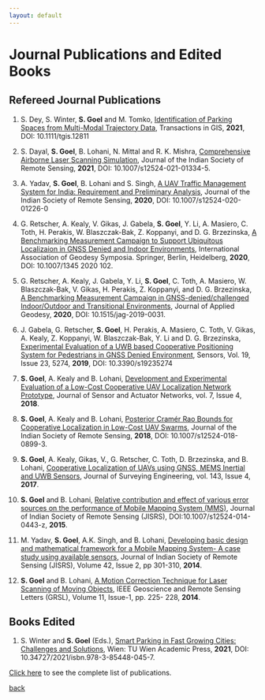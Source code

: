 ```yaml
---
layout: default
---
```


# Journal Publications and Edited Books

## Refereed Journal Publications
1. S. Dey, S. Winter, **S. Goel** and M. Tomko, [Identification of Parking Spaces from Multi-Modal Trajectory Data](https://onlinelibrary.wiley.com/doi/abs/10.1111/tgis.12811), Transactions in GIS, **2021**, DOI: 10.1111/tgis.12811

2. S. Dayal, **S. Goel**, B. Lohani, N. Mittal and R. K. Mishra, [Comprehensive Airborne Laser Scanning Simulation](https://link.springer.com/article/10.1007/s12524-021-01334-5), Journal of the Indian Society of Remote Sensing, **2021**, DOI: 10.1007/s12524-021-01334-5.

3. A. Yadav, **S. Goel**, B. Lohani and S. Singh, [A UAV Traffic Management System for India: Requirement and Preliminary Analysis](https://link.springer.com/article/10.1007/s12524-020-01226-0), Journal of the Indian Society of Remote Sensing, **2020**, DOI: 10.1007/s12524-020-01226-0

4. G. Retscher, A. Kealy, V. Gikas, J. Gabela, **S. Goel**, Y. Li, A. Masiero, C. Toth, H. Perakis, W. Blaszczak-Bak, Z. Koppanyi, and D. G. Brzezinska, [A Benchmarking Measurement Campaign to Support Ubiquitous Localizaion in GNSS Denied and Indoor Environments](https://link.springer.com/chapter/10.1007/1345_2020_102), International Association of Geodesy Symposia. Springer, Berlin, Heidelberg, **2020**, DOI: 10.1007/1345 2020 102.

5. G. Retscher, A. Kealy, J. Gabela, Y. Li, **S. Goel**, C. Toth, A. Masiero, W. Blaszczak-Bak, V. Gikas, H. Perakis, Z. Koppanyi, and D. G. Brzezinska, [A Benchmarking Measurement Campaign in GNSS-denied/challenged Indoor/Outdoor and Transitional Environments](https://www.degruyter.com/document/doi/10.1515/jag-2019-0031/html), Journal of Applied Geodesy, **2020**, DOI: 10.1515/jag-2019-0031.

6. J. Gabela, G. Retscher, **S. Goel**, H. Perakis, A. Masiero, C. Toth, V. Gikas, A. Kealy, Z. Koppanyi, W. Blaszczak-Bak, Y. Li and D. G. Brzezinska, [Experimental Evaluation of a UWB based Cooperative Positioning System for Pedestrians in GNSS Denied Environment](https://www.mdpi.com/1424-8220/19/23/5274), Sensors, Vol. 19, Issue 23, 5274, **2019**, DOI: 10.3390/s19235274

7. **S. Goel**, A. Kealy and B. Lohani, [Development and Experimental Evaluation of a Low-Cost Cooperative UAV Localization Network Prototype](https://www.mdpi.com/2224-2708/7/4/42), Journal of Sensor and Actuator Networks, vol. 7, Issue 4, **2018**.

8. **S. Goel**, A. Kealy and B. Lohani, [Posterior Cramér Rao Bounds for Cooperative Localization in Low-Cost UAV Swarms](https://link.springer.com/article/10.1007/s12524-018-0899-3), Journal of the Indian Society of Remote Sensing, **2018**, DOI: 10.1007/s12524-018-0899-3.

9. **S. Goel**, A. Kealy, Gikas, V., G. Retscher, C. Toth, D. Brzezinska, and B. Lohani, [Cooperative Localization of UAVs using GNSS, MEMS Inertial and UWB Sensors](https://ascelibrary.org/doi/10.1061/%28ASCE%29SU.1943-5428.0000230), Journal of Surveying Engineering, vol. 143, Issue 4, **2017**.

10. **S. Goel** and B. Lohani, [Relative contribution and effect of various error sources on the performance of Mobile Mapping System (MMS)](https://link.springer.com/article/10.1007/s12524-014-0443-z), Journal of Indian Society of Remote Sensing (JISRS), DOI:10.1007/s12524-014-0443-z, **2015**.

11. M. Yadav, **S. Goel**, A.K. Singh, and B. Lohani, [Developing basic design and mathematical framework for a Mobile Mapping System- A case study using available sensors](https://link.springer.com/article/10.1007/s12524-013-0340-x), Journal of Indian Society of Remote Sensing (JISRS), Volume 42, Issue 2, pp 301-310, **2014**.

12. **S. Goel** and B. Lohani, [A Motion Correction Technique for Laser Scanning of Moving Objects](https://ieeexplore.ieee.org/abstract/document/6522133), IEEE Geoscience and Remote Sensing Letters (GRSL), Volume 11, Issue-1, pp. 225- 228, **2014**.


## Books Edited
1. S. Winter and **S. Goel** (Eds.), [Smart Parking in Fast Growing Cities: Challenges and Solutions](https://www.tuwien.at/academicpress/en/product/smart-parking-in-fast-growing-cities-ebook/), Wien: TU Wien Academic Press, **2021**, DOI: 10.34727/2021/isbn.978-3-85448-045-7.

[Click here](https://scholar.google.co.in/citations?user=a3gmiy0AAAAJ&hl=en) to see the complete list of publications.

[back](./)
